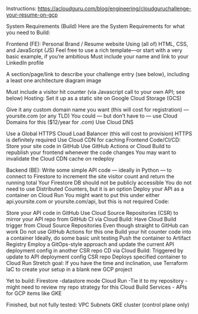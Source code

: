 Instructions:  https://acloudguru.com/blog/engineering/cloudguruchallenge-your-resume-on-gcp

System Requirements (Build)
Here are the System Requirements for what you need to Build:

Frontend (FE):
Personal Brand / Resume website
Using (all of) HTML, CSS, and JavaScript (JS)
Feel free to use a rich template—or start with a very basic example, if you’re ambitious
Must include your name and link to your LinkedIn profile

A section/page/link to describe your challenge entry (see below), including a least one architecture diagram image

Must include a visitor hit counter (via Javascript call to your own API; see below)
Hosting:
Set it up as a static site on Google Cloud Storage (GCS)

Give it any custom domain name you want (this will cost for registration) — yoursite.com (or any TLD)
You could — but don’t have to — use Cloud Domains for this ($12/year for .com)
Use Cloud DNS

Use a Global HTTPS Cloud Load Balancer (this will cost to provision)
HTTPS is definitely required
Use Cloud CDN for caching
Frontend Code/CI/CD:
Store your site code in GitHub
Use GitHub Actions or Cloud Build to republish your frontend whenever the code changes
You may want to invalidate the Cloud CDN cache on redeploy

Backend (BE):
Write some simple API code — ideally in Python — to connect to Firestore to increment the site visitor count and return the running total
Your Firestore DB should not be publicly accessible
You do not need to use Distributed Counters, but it is an option
Deploy your API as a container on Cloud Run
You might want to put this under either api.yoursite.com or yoursite.com/api, but this is not required
Code:

Store your API code in GitHub
Use Cloud Source Repositories (CSR) to mirror your API repo from GitHub
CI via Cloud Build:
Have Cloud Build trigger from Cloud Source Repositories
Even though straight to GitHub can work
Do not use GitHub Actions for this one
Build your hit counter code into a container
Ideally, do some basic unit testing
Push the container to Artifact Registry
Employ a GitOps-style approach and update the current API deployment config in another CSR repo
CD via Cloud Build:
Triggered by update to API deployment config CSR repo
Deploys specified container to Cloud Run
Stretch goal:
If you have the time and inclination, use Terraform IaC to create your setup in a blank new GCP project

Yet to build:
    Firestore
        -datastore mode
    Cloud Run
        -Tie it to my repository
            -might need to review my repo strategy for this
    Cloud Build
    Services - APIs for GCP items like GKE

Finished, but not fully tested:
    VPC
    Subnets
    GKE cluster (control plane only)